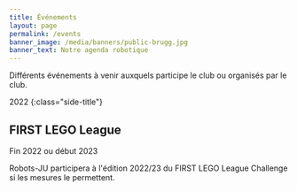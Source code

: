 ```yaml
---
title: Événements
layout: page
permalink: /events
banner_image: /media/banners/public-brugg.jpg
banner_text: Notre agenda robotique
---
```


Différents événements à venir auxquels participe le club ou organisés par le club.

2022
{:class="side-title"}

## FIRST LEGO League

<i class="fa fa-calendar"></i> Fin 2022 ou début 2023

Robots-JU participera à l'édition 2022/23 du FIRST LEGO League Challenge si les mesures le permettent.
